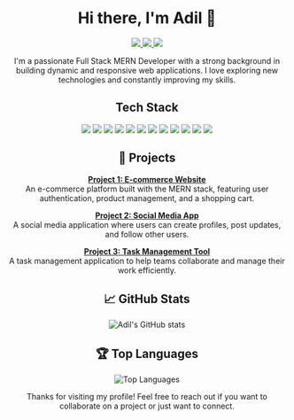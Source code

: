 <h1 align="center">Hi there, I'm Adil 👋</h1>

<p align="center">
  <a href="https://linkedin.com/in/adildotes">
    <img src="https://img.shields.io/badge/-LinkedIn-0077B5?style=flat&logo=linkedin&logoColor=white" />
  </a>
  <a href="https://twitter.com/adildotes">
    <img src="https://img.shields.io/badge/-Twitter-1DA1F2?style=flat&logo=twitter&logoColor=white" />
  </a>
  <a href="mailto:adildotes@gmail.com">
    <img src="https://img.shields.io/badge/-Email-D14836?style=flat&logo=gmail&logoColor=white" />
  </a>
</p>

<p align="center">
  I'm a passionate Full Stack MERN Developer with a strong background in building dynamic and responsive web applications. I love exploring new technologies and constantly improving my skills.
</p>

<h2 align="center">Tech Stack</h2>

<p align="center">
  <img src="https://img.shields.io/badge/-HTML5-E34F26?style=flat&logo=html5&logoColor=white" />
  <img src="https://img.shields.io/badge/-CSS3-1572B6?style=flat&logo=css3&logoColor=white" />
  <img src="https://img.shields.io/badge/-JavaScript-F7DF1E?style=flat&logo=javascript&logoColor=black" />
  <img src="https://img.shields.io/badge/-React-61DAFB?style=flat&logo=react&logoColor=black" />
  <img src="https://img.shields.io/badge/-Node.js-339933?style=flat&logo=node.js&logoColor=white" />
  <img src="https://img.shields.io/badge/-Express.js-000000?style=flat&logo=express&logoColor=white" />
  <img src="https://img.shields.io/badge/-MongoDB-47A248?style=flat&logo=mongodb&logoColor=white" />
  <img src="https://img.shields.io/badge/-Git-F05032?style=flat&logo=git&logoColor=white" />
  <img src="https://img.shields.io/badge/-GitHub-181717?style=flat&logo=github&logoColor=white" />
  <img src="https://img.shields.io/badge/-Docker-2496ED?style=flat&logo=docker&logoColor=white" />
  <img src="https://img.shields.io/badge/-AWS-232F3E?style=flat&logo=amazon-aws&logoColor=white" />
  <img src="https://img.shields.io/badge/-Heroku-430098?style=flat&logo=heroku&logoColor=white" />
</p>

<h2 align="center">🚀 Projects</h2>

<p align="center">
  <a href="https://github.com/adildotes/ecommerce-website">
    <b>Project 1: E-commerce Website</b>
  </a><br>
  An e-commerce platform built with the MERN stack, featuring user authentication, product management, and a shopping cart.
</p>

<p align="center">
  <a href="https://github.com/adildotes/social-media-app">
    <b>Project 2: Social Media App</b>
  </a><br>
  A social media application where users can create profiles, post updates, and follow other users.
</p>

<p align="center">
  <a href="https://github.com/adildotes/task-management-tool">
    <b>Project 3: Task Management Tool</b>
  </a><br>
  A task management application to help teams collaborate and manage their work efficiently.
</p>

<h2 align="center">📈 GitHub Stats</h2>

<p align="center">
  <img src="https://github-readme-stats.vercel.app/api?username=adildotes&show_icons=true&theme=radical" alt="Adil's GitHub stats" />
</p>

<h2 align="center">🏆 Top Languages</h2>

<p align="center">
  <img src="https://github-readme-stats.vercel.app/api/top-langs/?username=adildotes&layout=compact&theme=radical" alt="Top Languages" />
</p>

<p align="center">
  Thanks for visiting my profile! Feel free to reach out if you want to collaborate on a project or just want to connect.
</p>
